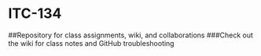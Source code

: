 # ITC-134
##Repository for class assignments, wiki, and collaborations
###Check out the wiki for class notes and GitHub troubleshooting
